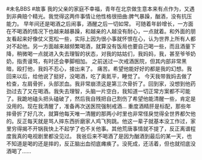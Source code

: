 #未名BBS #故事 
我的父亲的家庭不幸福，青年在北京做生意本来有点作为，又遇到非典赔个精光。我觉得这两件事情让他性格很扭曲:脾气暴躁，酗酒，没有抗压能力。
早年间还是喝酒之后闹事，酒醒之后一切如常。
可随着年龄增长，一方面在不喝酒的情况下也越来越暴躁，和越亲的人越没有耐心，一点就着。和外面的朋友看起来好像仗义宽松一些，实际上因为很小事就怀恨在心，认为世界上所有人都对不起他。另一方面越来越频繁喝酒，就算没有饭局也要自己喝一些，而且酒量下降，稍微喝一点就进入失去理智的状态，对我的姑姑们，我妈妈，我，甚至爷爷奶奶，指责谩骂，有时还会拳脚相加。
之前送过一次戒酒医院，但其内部非常黑暗，殴打他，我妈不忍心，接出来了。
痛苦。希望他能好好的都是我的幻想。我回来以后，给他说了挺好，没喝酒，吃了奥氮平，睡觉了。
今天我带我妈去做了检查，左肩骨折，头部淤血。我非常崩溃这是第三次骨折了。回到家，没想到他药劲过去了又在喝酒。我失去理智，头脑一片空白，我知道一切正常方案都不可能了。我跪地磕头把头磕破了，然后我自残把自己割伤了希望他能清醒一些，肯定是没用的。现在我清醒了，准备再次送医院强制戒酒...
重度酒精肝是标配，那些年摔骨折了好几次，就算他每天唯一清醒的那两小时里也非常怪戾觉得全世界都欠他的。反正每天就是骂人摔东西折磨家人鸡飞狗跳。他这一辈子就基本没工作过，家里穷得揭不开锅我快上不起学了也不关他事。其他荒唐事情就不提了，反正离谱程度我真的电视剧里都没见过。
我爸后来不喝酒了是因为酗酒到最后的某一天，也不知道是喝的还是摔的，反正脑出血彻底瘫痪了。没死成，还活着，但也就彻底没酒喝了……